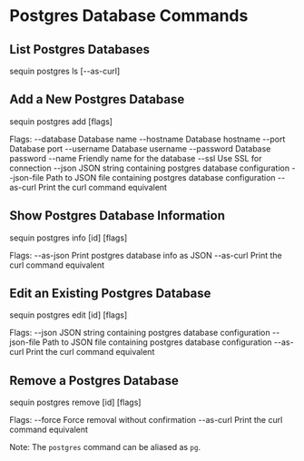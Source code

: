 # Postgres Database Commands

## List Postgres Databases

sequin postgres ls [--as-curl]

## Add a New Postgres Database

sequin postgres add [flags]

Flags:
--database Database name
--hostname Database hostname
--port Database port
--username Database username
--password Database password
--name Friendly name for the database
--ssl Use SSL for connection
--json JSON string containing postgres database configuration
--json-file Path to JSON file containing postgres database configuration
--as-curl Print the curl command equivalent

## Show Postgres Database Information

sequin postgres info [id] [flags]

Flags:
--as-json Print postgres database info as JSON
--as-curl Print the curl command equivalent

## Edit an Existing Postgres Database

sequin postgres edit [id] [flags]

Flags:
--json JSON string containing postgres database configuration
--json-file Path to JSON file containing postgres database configuration
--as-curl Print the curl command equivalent

## Remove a Postgres Database

sequin postgres remove [id] [flags]

Flags:
--force Force removal without confirmation
--as-curl Print the curl command equivalent

Note: The `postgres` command can be aliased as `pg`.
